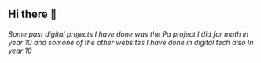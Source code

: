 ## Hi there 👋
###### Some past digital projects I have done was the Pa project I did for math in year 10 and somone of the other websites I have done in digital tech also In year 10  

<!--
**endreswsc/endreswsc** is a ✨ _special_ ✨ repository because its `README.md` (this file) appears on your GitHub profile.

Here are some ideas to get you started:

- some past digital projects I have done was the Pa project I did for math in year 10 and somone of the other websites I have done in digital tech also In year 10  
